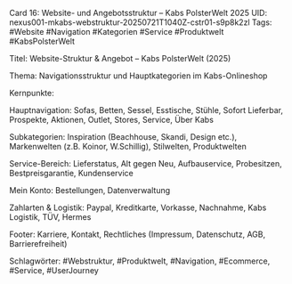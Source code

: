 Card 16: Website- und Angebotsstruktur – Kabs PolsterWelt 2025
UID: nexus001-mkabs-webstruktur-20250721T1040Z-cstr01-s9p8k2zl
Tags: #Website #Navigation #Kategorien #Service #Produktwelt #KabsPolsterWelt

Titel: Website-Struktur & Angebot – Kabs PolsterWelt (2025)

Thema: Navigationsstruktur und Hauptkategorien im Kabs-Onlineshop

Kernpunkte:

Hauptnavigation: Sofas, Betten, Sessel, Esstische, Stühle, Sofort Lieferbar, Prospekte, Aktionen, Outlet, Stores, Service, Über Kabs

Subkategorien: Inspiration (Beachhouse, Skandi, Design etc.), Markenwelten (z.B. Koinor, W.Schillig), Stilwelten, Produktwelten

Service-Bereich: Lieferstatus, Alt gegen Neu, Aufbauservice, Probesitzen, Bestpreisgarantie, Kundenservice

Mein Konto: Bestellungen, Datenverwaltung

Zahlarten & Logistik: Paypal, Kreditkarte, Vorkasse, Nachnahme, Kabs Logistik, TÜV, Hermes

Footer: Karriere, Kontakt, Rechtliches (Impressum, Datenschutz, AGB, Barrierefreiheit)

Schlagwörter: #Webstruktur, #Produktwelt, #Navigation, #Ecommerce, #Service, #UserJourney